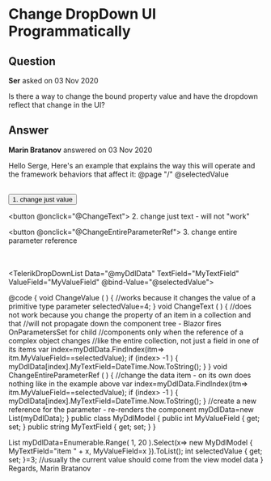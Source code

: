 # Change DropDown UI Programmatically

## Question

**Ser** asked on 03 Nov 2020

Is there a way to change the bound property value and have the dropdown reflect that change in the UI?

## Answer

**Marin Bratanov** answered on 03 Nov 2020

Hello Serge, Here's an example that explains the way this will operate and the framework behaviors that affect it: @page "/" @selectedValue

<br />
<button @onclick="@ChangeValue"> 1. change just value </button>

<button @onclick="@ChangeText"> 2. change just text - will not "work"</button>

<button @onclick="@ChangeEntireParameterRef"> 3. change entire parameter reference</button>

<br /><br />
<TelerikDropDownList Data="@myDdlData" TextField="MyTextField" ValueField="MyValueField" @bind-Value="@selectedValue">
</TelerikDropDownList>

@code { void ChangeValue ( ) { //works because it changes the value of a primitive type parameter selectedValue=4;
} void ChangeText ( ) { //does not work because you change the property of an item in a collection and that //will not propagate down the component tree - Blazor fires OnParametersSet for child //components only when the reference of a complex object changes //like the entire collection, not just a field in one of its items var index=myDdlData.FindIndex(itm=> itm.MyValueField==selectedValue); if (index> -1 )
{
myDdlData[index].MyTextField=DateTime.Now.ToString();
}
} void ChangeEntireParameterRef ( ) { //change the data item - on its own does nothing like in the example above var index=myDdlData.FindIndex(itm=> itm.MyValueField==selectedValue); if (index> -1 )
{
myDdlData[index].MyTextField=DateTime.Now.ToString();
} //create a new reference for the parameter - re-renders the component myDdlData=new List<MyDdlModel>(myDdlData);
} public class MyDdlModel { public int MyValueField { get; set; } public string MyTextField { get; set; }
}

List<MyDdlModel> myDdlData=Enumerable.Range( 1, 20 ).Select(x=> new MyDdlModel { MyTextField="item " + x, MyValueField=x }).ToList(); int selectedValue { get; set; }=3; //usually the current value should come from the view model data } Regards, Marin Bratanov
